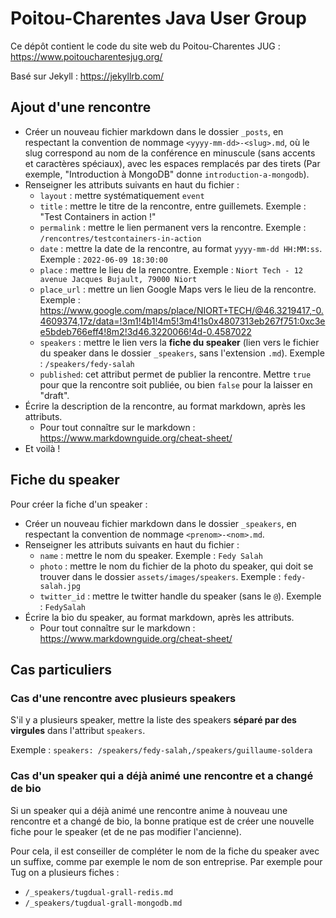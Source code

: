 # Poitou-Charentes Java User Group

Ce dépôt contient le code du site web du Poitou-Charentes JUG : https://www.poitoucharentesjug.org/

Basé sur Jekyll : https://jekyllrb.com/

## Ajout d'une rencontre

* Créer un nouveau fichier markdown dans le dossier `_posts`, en respectant la convention de nommage `<yyyy-mm-dd>-<slug>.md`, où le slug correspond au nom de la conférence en minuscule (sans accents et caractères spéciaux), avec les espaces remplacés par des tirets (Par exemple, "Introduction à MongoDB" donne `introduction-a-mongodb`).
* Renseigner les attributs suivants en haut du fichier :
  * `layout` : mettre systématiquement `event`
  * `title` :  mettre le titre de la rencontre, entre guillemets. Exemple : "Test Containers in action !"
  * `permalink` : mettre le lien permanent vers la rencontre. Exemple : `/rencontres/testcontainers-in-action`
  * `date` : mettre la date de la rencontre, au format `yyyy-mm-dd HH:MM:ss`. Exemple : `2022-06-09 18:30:00`
  * `place` : mettre le lieu de la rencontre. Exemple : `Niort Tech - 12 avenue Jacques Bujault, 79000 Niort`
  * `place_url` : mettre un lien Google Maps vers le lieu de la rencontre. Exemple : https://www.google.com/maps/place/NIORT+TECH/@46.3219417,-0.4609374,17z/data=!3m1!4b1!4m5!3m4!1s0x4807313eb267f751:0xc3ee5bdeb766eff4!8m2!3d46.3220066!4d-0.4587022
  * `speakers` : mettre le lien vers la **fiche du speaker** (lien vers le fichier du speaker dans le dossier `_speakers`, sans l'extension `.md`). Exemple : `/speakers/fedy-salah`
  * `published`: cet attribut permet de publier la rencontre. Mettre `true` pour que la rencontre soit publiée, ou bien `false` pour la laisser en "draft".
* Écrire la description de la rencontre, au format markdown, après les attributs.
  * Pour tout connaître sur le markdown : https://www.markdownguide.org/cheat-sheet/
* Et voilà !

## Fiche du speaker

Pour créer la fiche d'un speaker : 

* Créer un nouveau fichier markdown dans le dossier `_speakers`, en respectant la convention de nommage `<prenom>-<nom>.md`.
* Renseigner les attributs suivants en haut du fichier :
  * `name` : mettre le nom du speaker. Exemple : `Fedy Salah`
  * `photo` : mettre le nom du fichier de la photo du speaker, qui doit se trouver dans le dossier `assets/images/speakers`. Exemple : `fedy-salah.jpg`
  * `twitter_id` : mettre le twitter handle du speaker (sans le `@`). Exemple : `FedySalah`
* Écrire la bio du speaker, au format markdown, après les attributs.
  * Pour tout connaître sur le markdown : https://www.markdownguide.org/cheat-sheet/

## Cas particuliers 

### Cas d'une rencontre avec plusieurs speakers

S'il y a plusieurs speaker, mettre la liste des speakers **séparé par des virgules** dans l'attribut `speakers`.

Exemple : `speakers: /speakers/fedy-salah,/speakers/guillaume-soldera`

### Cas d'un speaker qui a déjà animé une rencontre et a changé de bio

Si un speaker qui a déjà animé une rencontre anime à nouveau une rencontre et a changé de bio, la bonne pratique est de créer une nouvelle fiche pour le speaker (et de ne pas modifier l'ancienne).

Pour cela, il est conseiller de compléter le nom de la fiche du speaker avec un suffixe, comme par exemple le nom de son entreprise. Par exemple pour Tug on a plusieurs fiches : 
* `/_speakers/tugdual-grall-redis.md`
* `/_speakers/tugdual-grall-mongodb.md`
